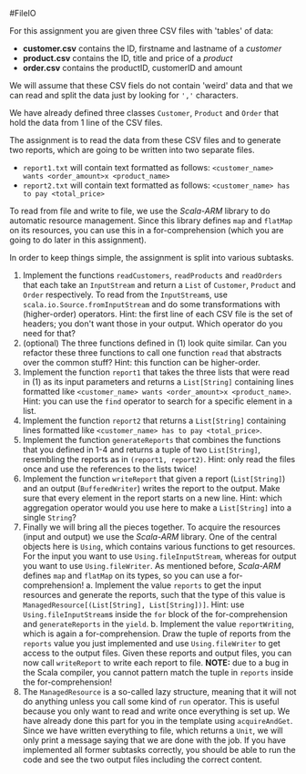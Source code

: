 #FileIO

For this assignment you are given three CSV files with 'tables' of data:
* **customer.csv** contains the ID, firstname and lastname of a *customer*
* **product.csv** contains the ID, title and price of a *product*
* **order.csv** contains the productID, customerID and amount

We will assume that these CSV fiels do not contain 'weird' data and that we can read and split the data just by looking for `','` characters.

We have already defined three classes `Customer`, `Product` and `Order` that hold the data from 1 line of the CSV files.

The assignment is to read the data from these CSV files and to generate two reports, which are going to be written into two separate files.
* `report1.txt` will contain text formatted as follows: `<customer_name> wants <order_amount>x <product_name>`
* `report2.txt` will contain text formatted as follows: `<customer_name> has to pay <total_price>`

To read from file and write to file, we use the *Scala-ARM* library to do automatic resource management. Since this library defines `map` and `flatMap` on its resources, you can use this in a for-comprehension (which you are going to do later in this assignment).

In order to keep things simple, the assignment is split into various subtasks.

1. Implement the functions `readCustomers`, `readProducts` and `readOrders` that each take an `InputStream` and return a `List` of `Customer`, `Product` and `Order` respectively. To read from the `InputStream`s, use `scala.io.Source.fromInputStream` and do some transformations with (higher-order) operators. Hint: the first line of each CSV file is the set of headers; you don't want those in your output. Which operator do you need for that?
2. (optional) The three functions defined in (1) look quite similar. Can you refactor these three functions to call one function `read` that abstracts over the common stuff? Hint: this function can be higher-order.
3. Implement the function `report1` that takes the three lists that were read in (1) as its input parameters and returns a `List[String]` containing lines formatted like `<customer_name> wants <order_amount>x <product_name>`. Hint: you can use the `find` operator to search for a specific element in a list.
4. Implement the function `report2` that returns a `List[String]` containing lines formatted like `<customer_name> has to pay <total_price>`.
5. Implement the function `generateReports` that combines the functions that you defined in 1-4 and returns a tuple of two `List[String]`, resembling the reports as in `(report1, report2)`. Hint: only read the files once and use the references to the lists twice!
6. Implement the function `writeReport` that given a report (`List[String]`) and an output (`BufferedWriter`) writes the report to the output. Make sure that every element in the report starts on a new line. Hint: which aggregation operator would you use here to make a `List[String]` into a single `String`?
7. Finally we will bring all the pieces together. To acquire the resources (input and output) we use the *Scala-ARM* library. One of the central objects here is `Using`, which contains various functions to get resources. For the input you want to use `Using.fileInputStream`, whereas for output you want to use `Using.fileWriter`. As mentioned before, *Scala-ARM* defines `map` and `flatMap` on its types, so you can use a for-comprehension!
    a. Implement the value `reports` to get the input resources and generate the reports, such that the type of this value is `ManagedResource[(List[String], List[String])]`. Hint: use `Using.fileInputStream`s inside the `for` block of the for-comprehension and `generateReports` in the `yield`.
    b. Implement the value `reportWriting`, which is again a for-comprehension. Draw the tuple of reports from the `reports` value you just implemented and use `Using.fileWriter` to get access to the output files. Given these reports and output files, you can now call `writeReport` to write each report to file. **NOTE:** due to a bug in the Scala compiler, you cannot pattern match the tuple in `reports` inside the for-comprehension!
8. The `ManagedResource` is a so-called lazy structure, meaning that it will not do anything unless you call some kind of `run` operator. This is useful because you only want to read and write once everything is set up. We have already done this part for you in the template using `acquireAndGet`. Since we have written everything to file, which returns a `Unit`, we will only print a message saying that we are done with the job. If you have implemented all former subtasks correctly, you should be able to run the code and see the two output files including the correct content.
